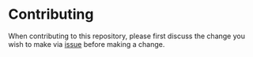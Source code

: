 # Contributing

When contributing to this repository, please first discuss the change you wish to make
via [issue](https://github.com/DLR-SC/GitLab-Corpus/issues/new) before making a change.
